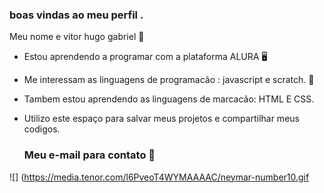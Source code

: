 ### boas vindas ao meu perfil .

Meu nome e vitor hugo gabriel 🥇
- Estou aprendendo a programar com a plataforma ALURA 🖥️
- Me interessam as linguagens de programacão : javascript e scratch. 🍻
- Tambem estou aprendendo as linguagens de marcacão: HTML E CSS.
- Utilizo este espaço para salvar meus projetos e compartilhar meus codigos.

  ### Meu e-mail para contato 📧



 ![] (https://media.tenor.com/l6PveoT4WYMAAAAC/neymar-number10.gif
  


<!--
**vhpretin/vhpretin** is a ✨ _special_ ✨ repository because its `README.md` (this file) appears on your GitHub profile.

Here are some ideas to get you started:

- 🔭 I’m currently working on ...
- 🌱 I’m currently learning ...
- 👯 I’m looking to collaborate on ...
- 🤔 I’m looking for help with ...
- 💬 Ask me about ...
- 📫 How to reach me: ...
- 😄 Pronouns: ...
- ⚡ Fun fact: ...
-->
